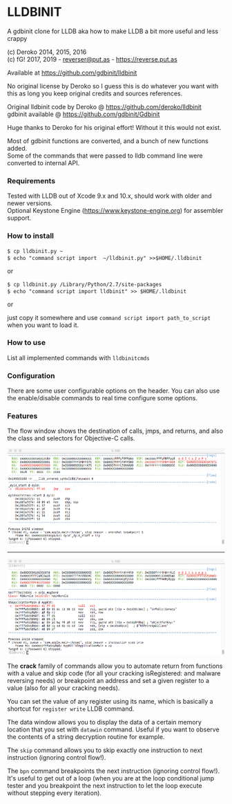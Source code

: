 # LLDBINIT

A gdbinit clone for LLDB aka how to make LLDB a bit more useful and less crappy

(c) Deroko 2014, 2015, 2016  
(c) fG! 2017, 2019 - reverser@put.as - https://reverse.put.as

Available at https://github.com/gdbinit/lldbinit

No original license by Deroko so I guess this is do whatever you want with this
as long you keep original credits and sources references.

Original lldbinit code by Deroko @ https://github.com/deroko/lldbinit  
gdbinit available @ https://github.com/gdbinit/Gdbinit

Huge thanks to Deroko for his original effort! Without it this would not exist.

Most of gdbinit functions are converted, and a bunch of new functions added.  
Some of the commands that were passed to lldb command line were converted to internal API.

### Requirements

Tested with LLDB out of Xcode 9.x and 10.x, should work with older and newer versions.  
Optional Keystone Engine (https://www.keystone-engine.org) for assembler support.

### How to install

```
$ cp lldbinit.py ~
$ echo "command script import  ~/lldbinit.py" >>$HOME/.lldbinit
```

or 

```
$ cp lldbinit.py /Library/Python/2.7/site-packages
$ echo "command script import lldbinit" >> $HOME/.lldbinit
```

or

just copy it somewhere and use `command script import path_to_script` when you want to load it.

### How to use

List all implemented commands with `lldbinitcmds`

### Configuration

There are some user configurable options on the header. You can also use the enable/disable commands to real time configure some options.

### Features

The flow window shows the destination of calls, jmps, and returns, and also the class and selectors for Objective-C calls.

![indirect jmp](images/jmprax.png)

----

![objc call](images/objccall.png)

The **crack** family of commands allow you to automate return from functions with a value and skip code (for all your cracking isRegistered: and malware reversing needs) or breakpoint an address and set a given register to a value (also for all your cracking needs).

You can set the value of any register using its name, which is basically a shortcut for `register write` LLDB command.

The data window allows you to display the data of a certain memory location that you set with `datawin` command. Useful if you want to observe the contents of a string decryption routine for example.

The `skip` command allows you to skip exactly one instruction to next instruction (ignoring control flow!).

The `bpn` command breakpoints the next instruction (ignoring control flow!). It's useful to get out of a loop (when you are at the loop conditional jump tester and you breakpoint the next instruction to let the loop execute without stepping every iteration).

